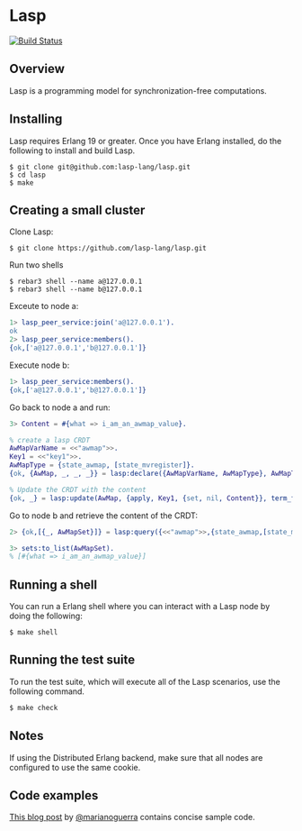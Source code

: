 Lasp
=======================================================

[![Build Status](https://travis-ci.org/lasp-lang/lasp.svg?branch=master)](https://travis-ci.org/lasp-lang/lasp)

## Overview

Lasp is a programming model for synchronization-free computations.

## Installing

Lasp requires Erlang 19 or greater.  Once you have Erlang installed, do
the following to install and build Lasp.

```
$ git clone git@github.com:lasp-lang/lasp.git
$ cd lasp
$ make
```

## Creating a small cluster
Clone Lasp:
```
$ git clone https://github.com/lasp-lang/lasp.git
```

Run two shells
```
$ rebar3 shell --name a@127.0.0.1
$ rebar3 shell --name b@127.0.0.1
```

Exceute to node a:
```erlang
1> lasp_peer_service:join('a@127.0.0.1').
ok
2> lasp_peer_service:members().
{ok,['a@127.0.0.1','b@127.0.0.1']}
```

Execute node b:
```erlang
1> lasp_peer_service:members().
{ok,['a@127.0.0.1','b@127.0.0.1']}     
```

Go back to node a and run:
```erlang
3> Content = #{what => i_am_an_awmap_value}.

% create a lasp CRDT
AwMapVarName = <<"awmap">>.
Key1 = <<"key1">>.
AwMapType = {state_awmap, [state_mvregister]}.
{ok, {AwMap, _, _, _}} = lasp:declare({AwMapVarName, AwMapType}, AwMapType).

% Update the CRDT with the content
{ok, _} = lasp:update(AwMap, {apply, Key1, {set, nil, Content}}, term_to_binary(self())).
```

Go to node b and retrieve the content of the CRDT:
```erlang
2> {ok,[{_, AwMapSet}]} = lasp:query({<<"awmap">>,{state_awmap,[state_mvregister]}}).

3> sets:to_list(AwMapSet).
% [#{what => i_am_an_awmap_value}]
```

## Running a shell

You can run a Erlang shell where you can interact with a Lasp node by
doing the following:

```
$ make shell
```

## Running the test suite

To run the test suite, which will execute all of the Lasp scenarios, use
the following command.

```bash
$ make check
```

## Notes

If using the Distributed Erlang backend, make sure that all nodes are configured to use the same cookie.

## Code examples

[This blog post](http://marianoguerra.org/posts/playing-with-lasp-and-crdts.html) by [@marianoguerra](https://github.com/marianoguerra) contains concise sample code.
